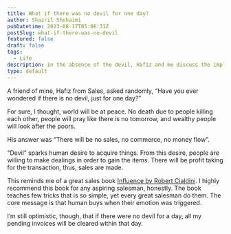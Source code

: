```yaml
---
title: What if there was no devil for one day?
author: Shazril Shohaimi
pubDatetime: 2023-08-17T05:06:31Z
postSlug: what-if-there-was-no-devil
featured: false
draft: false
tags:
  - Life
description: In the absence of the devil, Hafiz and me discuss the implications on sales and commerce.
type: default
---
```


A friend of mine, Hafiz from Sales, asked randomly, “Have you ever wondered if there is no devil, just for one day?”

For sure, I thought, world will be at peace. No death due to people killing each other, people will pray like there is no tomorrow, and wealthy people will look after the poors.

His answer was “There will be no sales, no commerce, no money flow”.

“Devil” sparks human desire to acquire things. From this desire, people are willing to make dealings in order to gain the items. There will be profit taking for the transaction, thus, sales are made.

This reminds me of a great sales book [Influence by Robert Cialdini](https://www.goodreads.com/book/show/28815.Influence). I highly recommend this book for any aspiring salesman, honestly. The book teaches few tricks that is so simple, yet every great salesman do them. The core message is that human buys when their emotion was triggered.

I’m still optimistic, though, that if there were no devil for a day, all my pending invoices will be cleared within that day.
